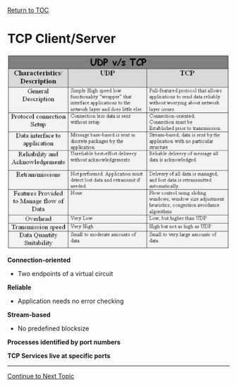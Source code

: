 <a href="https://github.com/CyberTrainingUSAF/08-Network-Programming/blob/master/00-Table-of-Contents.md" rel="Return to TOC"> Return to TOC </a>

# TCP Client/Server

![Differences between TCP and UDP connections](../../.gitbook/assets/tcpvudp.PNG)

**Connection-oriented** 

* Two endpoints of a virtual circuit 

**Reliable** 

* Application needs no error checking 

**Stream-based** 

* No predefined blocksize 

**Processes identified by port numbers** 

**TCP Services live at specific ports**

---
<a href="https://github.com/CyberTrainingUSAF/08-Network-Programming/blob/master/03-intro-to-sockets/tcp-client-server/order-of-operations.md" > Continue to Next Topic </a>
